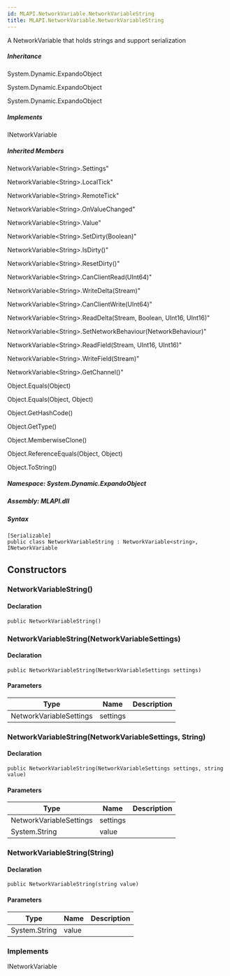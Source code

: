 ```yaml
---  
id: MLAPI.NetworkVariable.NetworkVariableString  
title: MLAPI.NetworkVariable.NetworkVariableString  
---
```


<div class="markdown level0 summary">

A NetworkVariable that holds strings and support serialization

</div>

<div class="markdown level0 conceptual">

</div>

<div class="inheritance">

##### Inheritance

<div class="level0">

System.Dynamic.ExpandoObject

</div>

<div class="level1">

System.Dynamic.ExpandoObject

</div>

<div class="level2">

System.Dynamic.ExpandoObject

</div>

</div>

<div classs="implements">

##### Implements

<div>

INetworkVariable

</div>

</div>

<div class="inheritedMembers">

##### Inherited Members

<div>

NetworkVariable&lt;String&gt;.Settings"

</div>

<div>

NetworkVariable&lt;String&gt;.LocalTick"

</div>

<div>

NetworkVariable&lt;String&gt;.RemoteTick"

</div>

<div>

NetworkVariable&lt;String&gt;.OnValueChanged"

</div>

<div>

NetworkVariable&lt;String&gt;.Value"

</div>

<div>

NetworkVariable&lt;String&gt;.SetDirty(Boolean)"

</div>

<div>

NetworkVariable&lt;String&gt;.IsDirty()"

</div>

<div>

NetworkVariable&lt;String&gt;.ResetDirty()"

</div>

<div>

NetworkVariable&lt;String&gt;.CanClientRead(UInt64)"

</div>

<div>

NetworkVariable&lt;String&gt;.WriteDelta(Stream)"

</div>

<div>

NetworkVariable&lt;String&gt;.CanClientWrite(UInt64)"

</div>

<div>

NetworkVariable&lt;String&gt;.ReadDelta(Stream, Boolean, UInt16,
UInt16)"

</div>

<div>

NetworkVariable&lt;String&gt;.SetNetworkBehaviour(NetworkBehaviour)"

</div>

<div>

NetworkVariable&lt;String&gt;.ReadField(Stream, UInt16, UInt16)"

</div>

<div>

NetworkVariable&lt;String&gt;.WriteField(Stream)"

</div>

<div>

NetworkVariable&lt;String&gt;.GetChannel()"

</div>

<div>

Object.Equals(Object)

</div>

<div>

Object.Equals(Object, Object)

</div>

<div>

Object.GetHashCode()

</div>

<div>

Object.GetType()

</div>

<div>

Object.MemberwiseClone()

</div>

<div>

Object.ReferenceEquals(Object, Object)

</div>

<div>

Object.ToString()

</div>

</div>

##### **Namespace**: System.Dynamic.ExpandoObject

##### **Assembly**: MLAPI.dll

##### Syntax

    [Serializable]
    public class NetworkVariableString : NetworkVariable<string>, INetworkVariable

## Constructors 

### NetworkVariableString()

<div class="markdown level1 summary">

</div>

<div class="markdown level1 conceptual">

</div>

#### Declaration

    public NetworkVariableString()

### NetworkVariableString(NetworkVariableSettings)

<div class="markdown level1 summary">

</div>

<div class="markdown level1 conceptual">

</div>

#### Declaration

    public NetworkVariableString(NetworkVariableSettings settings)

#### Parameters

| Type                    | Name     | Description |
|-------------------------|----------|-------------|
| NetworkVariableSettings | settings |             |

### NetworkVariableString(NetworkVariableSettings, String)

<div class="markdown level1 summary">

</div>

<div class="markdown level1 conceptual">

</div>

#### Declaration

    public NetworkVariableString(NetworkVariableSettings settings, string value)

#### Parameters

| Type                    | Name     | Description |
|-------------------------|----------|-------------|
| NetworkVariableSettings | settings |             |
| System.String           | value    |             |

### NetworkVariableString(String)

<div class="markdown level1 summary">

</div>

<div class="markdown level1 conceptual">

</div>

#### Declaration

    public NetworkVariableString(string value)

#### Parameters

| Type          | Name  | Description |
|---------------|-------|-------------|
| System.String | value |             |

### Implements

<div>

INetworkVariable

</div>
